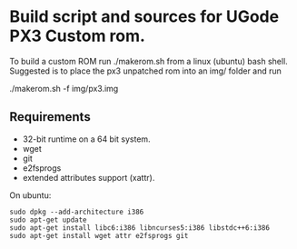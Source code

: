 # Build script and sources for UGode PX3 Custom rom.

To build a custom ROM run ./makerom.sh from a linux (ubuntu) bash shell. Suggested is to place the px3 unpatched rom into an img/ folder and run

./makerom.sh -f img/px3.img

## Requirements

* 32-bit runtime on a 64 bit system.
* wget
* git
* e2fsprogs
* extended attributes support (xattr).

On ubuntu:

```
sudo dpkg --add-architecture i386
sudo apt-get update
sudo apt-get install libc6:i386 libncurses5:i386 libstdc++6:i386
sudo apt-get install wget attr e2fsprogs git
```
